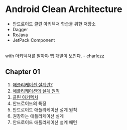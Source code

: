 # Android Clean Architecture

- 안드로이드 클린 아키텍쳐 학습을 위한 저장소
- Dagger
- RxJava
- JetPack Component
<br/>
with 아키텍쳐를 알아야 앱 개발이 보인다. - charlezz 

## Chapter 01

1. [애플리케이션 설계란?](./post/ch01.-안드로이드-애플리케이션-설계-소개/1.-애플리케이션-설계란?.md)
2. [애플리케이션의 설계 원칙](./post/ch01.-안드로이드-애플리케이션-설계-소개/2.-애플리케이션-설계-원칙.md)
3. [클린 아키텍처](./post/ch01.-안드로이드-애플리케이션-설계-소개/3.클린-아키텍처.md)
4. 안드로이드의 특징
5. 안드로이드 애플리케이션 설계 원칙
6. 권장하는 애플리케이션 설계
7. 안드로이드 애플리케이션 설계 패턴

